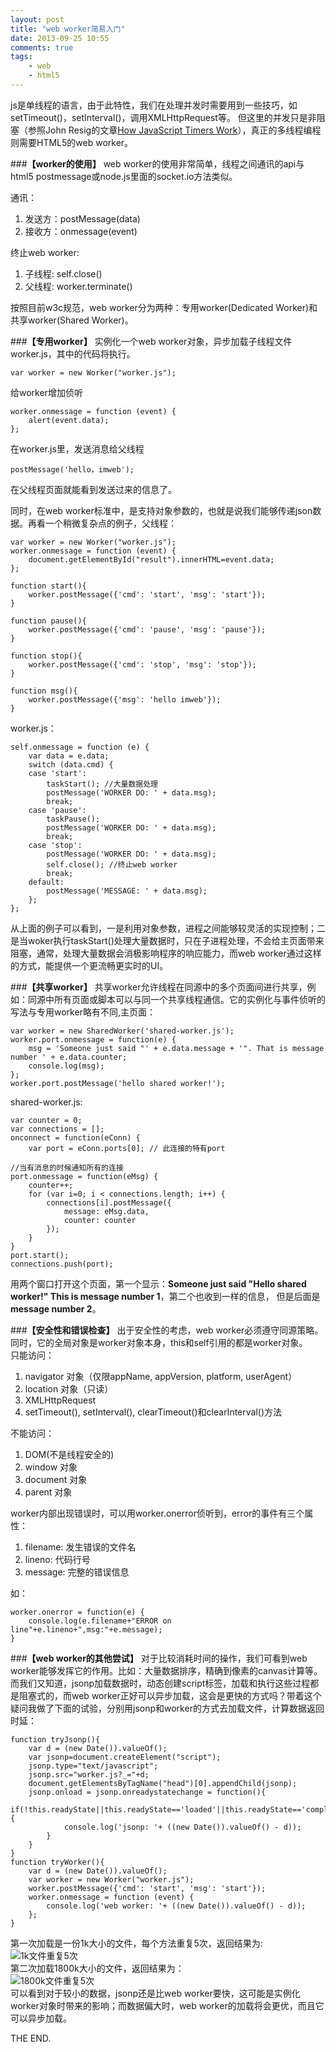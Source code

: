 ```yaml
---
layout: post
title: "web worker简易入门"
date: 2013-09-25 10:55
comments: true
tags: 
	- web 
	- html5
---
```

js是单线程的语言，由于此特性，我们在处理并发时需要用到一些技巧，如setTimeout()，setInterval()，调用XMLHttpRequest等。
但这里的并发只是非阻塞（参照John Resig的文章[How JavaScript Timers Work](http://ejohn.org/blog/how-javascript-timers-work/)），真正的多线程编程则需要HTML5的web worker。
<!-- more -->
###**【worker的使用】**
web worker的使用非常简单，线程之间通讯的api与html5 postmessage或node.js里面的socket.io方法类似。

通讯：      

1. 发送方：postMessage(data)      
2. 接收方：onmessage(event)

终止web worker:        

1. 子线程: self.close()
2. 父线程: worker.terminate()

按照目前w3c规范，web worker分为两种：专用worker(Dedicated Worker)和共享worker(Shared Worker)。
<!--more-->
###**【专用worker】**
实例化一个web worker对象，异步加载子线程文件worker.js，其中的代码将执行。

    var worker = new Worker("worker.js");

给worker增加侦听

    worker.onmessage = function (event) {
        alert(event.data);
    };

在worker.js里，发送消息给父线程     

	postMessage('hello，imweb');
    
在父线程页面就能看到发送过来的信息了。

同时，在web worker标准中，是支持对象参数的，也就是说我们能够传递json数据。再看一个稍微复杂点的例子，父线程：

	var worker = new Worker("worker.js");
	worker.onmessage = function (event) {
		document.getElementById("result").innerHTML=event.data;
	};

	function start(){
		worker.postMessage({'cmd': 'start', 'msg': 'start'});
	}

	function pause(){
		worker.postMessage({'cmd': 'pause', 'msg': 'pause'});
	}

	function stop(){
		worker.postMessage({'cmd': 'stop', 'msg': 'stop'});
	}

	function msg(){
		worker.postMessage({'msg': 'hello imweb'});
	}

worker.js：

	self.onmessage = function (e) {
		var data = e.data;
	  	switch (data.cmd) {
	    case 'start':
	    	taskStart(); //大量数据处理
	      	postMessage('WORKER DO: ' + data.msg);
	      	break;
	    case 'pause':
	    	taskPause();
	      	postMessage('WORKER DO: ' + data.msg);
	      	break;
	    case 'stop':
	      	postMessage('WORKER DO: ' + data.msg);
	      	self.close(); //终止web worker
	      	break;
	    default:
	      	postMessage('MESSAGE: ' + data.msg);
	  	};
	};

从上面的例子可以看到，一是利用对象参数，进程之间能够较灵活的实现控制；二是当woker执行taskStart()处理大量数据时，只在子进程处理，不会给主页面带来阻塞，通常，处理大量数据会消极影响程序的响应能力，而web worker通过这样的方式，能提供一个更流畅更实时的UI。

###**【共享worker】**
共享worker允许线程在同源中的多个页面间进行共享，例如：同源中所有页面或脚本可以与同一个共享线程通信。它的实例化与事件侦听的写法与专用worker略有不同,主页面：

	var worker = new SharedWorker('shared-worker.js');
	worker.port.onmessage = function(e) {
	    msg = 'Someone just said "' + e.data.message + '". That is message number ' + e.data.counter;
	    console.log(msg);
	};
	worker.port.postMessage('hello shared worker!');

shared-worker.js:        

	var counter = 0;
	var connections = [];
	onconnect = function(eConn) {
   		var port = eConn.ports[0]; // 此连接的特有port

   	//当有消息的时候通知所有的连接
   	port.onmessage = function(eMsg) { 
       	counter++;
       	for (var i=0; i < connections.length; i++) {
           	connections[i].postMessage({
               	message: eMsg.data,
               	counter: counter
           	});
       	}
   	}
   	port.start();
   	connections.push(port);

用两个窗口打开这个页面，第一个显示：**Someone just said "Hello shared worker!" This is message number 1**，第二个也收到一样的信息，
但是后面是**message number 2**。

###**【安全性和错误检查】**
出于安全性的考虑，web worker必须遵守同源策略。同时，它的全局对象是worker对象本身，this和self引用的都是worker对象。   
只能访问：

1. navigator 对象（仅限appName, appVersion, platform, userAgent）
2. location 对象（只读）
3. XMLHttpRequest
4. setTimeout(), setInterval(), clearTimeout()和clearInterval()方法

不能访问：

1. DOM(不是线程安全的)
2. window 对象
3. document 对象
4. parent 对象

worker内部出现错误时，可以用worker.onerror侦听到，error的事件有三个属性：      

1. filename: 发生错误的文件名
2. lineno: 代码行号
3. message: 完整的错误信息

如：

	worker.onerror = function(e) {
		console.log(e.filename+"ERROR on line"+e.lineno+",msg:"+e.message);
	}

###**【web worker的其他尝试】**
对于比较消耗时间的操作，我们可看到web worker能够发挥它的作用。比如：大量数据排序，精确到像素的canvas计算等。而我们又知道，jsonp加载数据时，动态创建script标签，加载和执行这些过程都是阻塞式的，而web worker正好可以异步加载，这会是更快的方式吗？带着这个疑问我做了下面的试验，分别用jsonp和worker的方式去加载文件，计算数据返回时延：

	function tryJsonp(){
		var d = (new Date()).valueOf();
		var jsonp=document.createElement("script");  
	    jsonp.type="text/javascript";  
	    jsonp.src="worker.js?_="+d;  
	    document.getElementsByTagName("head")[0].appendChild(jsonp);
	    jsonp.onload = jsonp.onreadystatechange = function(){  
		   	if(!this.readyState||this.readyState=='loaded'||this.readyState=='complete'){  
		   		console.log('jsonp: '+ ((new Date()).valueOf() - d));
			}  
		}
	}
	function tryWorker(){
		var d = (new Date()).valueOf();
		var worker = new Worker("worker.js");
		worker.postMessage({'cmd': 'start', 'msg': 'start'});
		worker.onmessage = function (event) {
			console.log('web worker: '+ ((new Date()).valueOf() - d));
		};
	}

第一次加载是一份1k大小的文件，每个方法重复5次，返回结果为:         
![1k文件重复5次](/assets/blogImg/web_worker1.png)  
第二次加载1800k大小的文件，返回结果为：             
![1800k文件重复5次](/assets/blogImg/web_worker2.png)  
可以看到对于较小的数据，jsonp还是比web worker要快，这可能是实例化worker对象时带来的影响；而数据偏大时，web worker的加载将会更优，而且它可以异步加载。

THE END.